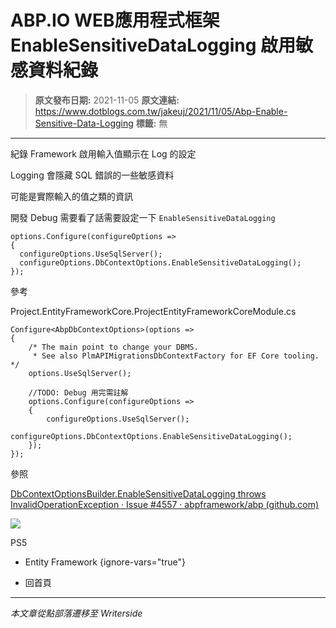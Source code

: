 # ABP.IO WEB應用程式框架 EnableSensitiveDataLogging 啟用敏感資料紀錄

> **原文發布日期:** 2021-11-05
> **原文連結:** https://www.dotblogs.com.tw/jakeuj/2021/11/05/Abp-Enable-Sensitive-Data-Logging
> **標籤:** 無

---

紀錄 Framework 啟用輸入值顯示在 Log 的設定

Logging 會隱藏 SQL 錯誤的一些敏感資料

可能是實際輸入的值之類的資訊

開發 Debug 需要看了話需要設定一下 `EnableSensitiveDataLogging`

```
options.Configure(configureOptions =>
{
  configureOptions.UseSqlServer();
  configureOptions.DbContextOptions.EnableSensitiveDataLogging();
});
```

參考

Project.EntityFrameworkCore.ProjectEntityFrameworkCoreModule.cs

```
Configure<AbpDbContextOptions>(options =>
{
    /* The main point to change your DBMS.
     * See also PlmAPIMigrationsDbContextFactory for EF Core tooling. */
    options.UseSqlServer();

    //TODO: Debug 用完需註解
    options.Configure(configureOptions =>
    {
        configureOptions.UseSqlServer();
        configureOptions.DbContextOptions.EnableSensitiveDataLogging();
    });
});
```

參照

[DbContextOptionsBuilder.EnableSensitiveDataLogging throws InvalidOperationException · Issue #4557 · abpframework/abp (github.com)](https://github.com/abpframework/abp/issues/4557)

![](https://card.psnprofiles.com/1/jakeuj.png)

PS5

* Entity Framework
{ignore-vars="true"}

* 回首頁

---

*本文章從點部落遷移至 Writerside*
